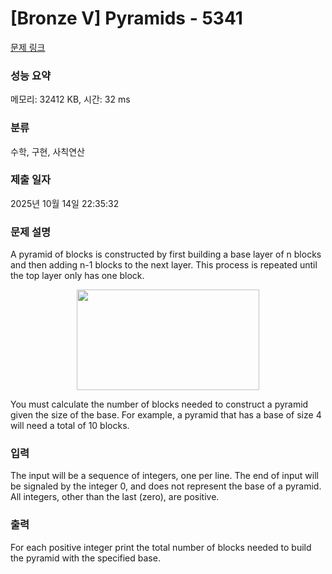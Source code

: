 # [Bronze V] Pyramids - 5341 

[문제 링크](https://www.acmicpc.net/problem/5341) 

### 성능 요약

메모리: 32412 KB, 시간: 32 ms

### 분류

수학, 구현, 사칙연산

### 제출 일자

2025년 10월 14일 22:35:32

### 문제 설명

<p>A pyramid of blocks is constructed by first building a base layer of n blocks and then adding n-1 blocks to the next layer. This process is repeated until the top layer only has one block.</p>

<p style="text-align: center;"><img alt="" src="https://upload.acmicpc.net/48ff31aa-5aeb-4608-b36d-88ce8d638750/-/preview/" style="width: 292px; height: 161px;"></p>

<p>You must calculate the number of blocks needed to construct a pyramid given the size of the base. For example, a pyramid that has a base of size 4 will need a total of 10 blocks.</p>

### 입력 

 <p>The input will be a sequence of integers, one per line. The end of input will be signaled by the integer 0, and does not represent the base of a pyramid. All integers, other than the last (zero), are positive.</p>

### 출력 

 <p>For each positive integer print the total number of blocks needed to build the pyramid with the specified base.</p>

